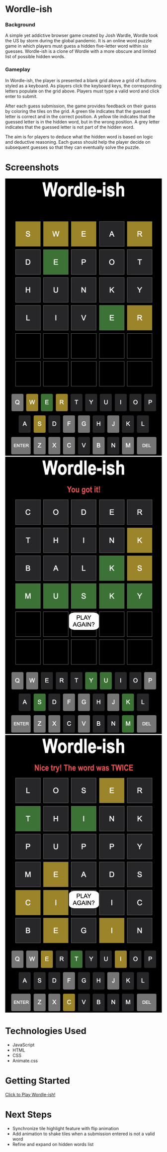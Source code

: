 # Wordle-ish

### Background

A simple yet addictive browser game created by Josh Wardle, Wordle took the US by storm during the global pandemic. It is an online word puzzle game in which players must guess a hidden five-letter word within six guesses. Wordle-ish is a clone of Wordle with a more obscure and limited list of possible hidden words.

### Gameplay

In Wordle-ish, the player is presented a blank grid above a grid of buttons styled as a keyboard. As players click the keyboard keys, the corresponding letters populate on the grid above. Players must type a valid word and click enter to submit.

After each guess submission, the game provides feedback on their guess by coloring the tiles on the grid. A green tile indicates that the guessed letter is correct and in the correct position. A yellow tile indicates that the guessed letter is in the hidden word, but in the wrong position. A grey letter indicates that the guessed letter is not part of the hidden word.

The aim is for players to deduce what the hidden word is based on logic and deductive reasoning. Each guess should help the player decide on subsequent guesses so that they can eventually solve the puzzle.

# Screenshots

<img src="/wordle-gameplay.png">
<img src="/wordle-winner.png">
<img src="/wordle-loser.png">

# Technologies Used

- JavaScript
- HTML
- CSS
- Animate.css

# Getting Started

[Click to Play Wordle-ish!](https://habieber.github.io/Wordle/)

# Next Steps

- Synchronize tile highlight feature with flip animation
- Add animation to shake tiles when a submission entered is not a valid word
- Refine and expand on hidden words list